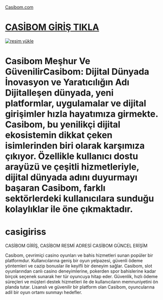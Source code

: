 <a href="https://l24.im/gpUR">Casibom.com</a>



# <a href="https://l24.im/gpUR">CASİBOM GİRİŞ TIKLA</a> 
 <a href="https://l24.im/gpUR"><img src="https://resmim.net/cdn/2024/10/07/mQocaj.png" 
alt="resim yükle" border="0" /></a>  
# Casibom Meşhur Ve Güvenilir**Casibom: Dijital Dünyada İnovasyon ve Yaratıcılığın Adı**  Dijitalleşen dünyada, yeni platformlar, uygulamalar ve dijital girişimler hızla hayatımıza girmekte. Casibom, bu yenilikçi dijital ekosistemin dikkat çeken isimlerinden biri olarak karşımıza çıkıyor. Özellikle kullanıcı dostu arayüzü ve çeşitli hizmetleriyle, dijital dünyada adını duyurmayı başaran Casibom, farklı sektörlerdeki kullanıcılara sunduğu kolaylıklar ile öne çıkmaktadır.


# casigiriss
CASİBOM GİRİŞ, CASİBOM RESMİ ADRESİ CASİBOM GÜNCEL ERİŞİM

Casibom, çevrimiçi casino oyunları ve bahis hizmetleri sunan popüler bir platformdur. Kullanıcılarına geniş bir oyun yelpazesi, güvenli ödeme yöntemleri ve cazip bonuslar ile keyifli bir deneyim sağlar. Casibom, slot oyunlarından canlı casino deneyimlerine, pokerden spor bahislerine kadar birçok seçenek sunarak her tür oyuncuya hitap eder. Güvenlik, hızlı ödeme süreçleri ve müşteri destek hizmetleri ile de kullanıcıların memnuniyetini ön planda tutar. Lisanslı ve güvenilir bir platform olan Casibom, oyuncularına adil bir oyun ortamı sunmayı hedefler.
